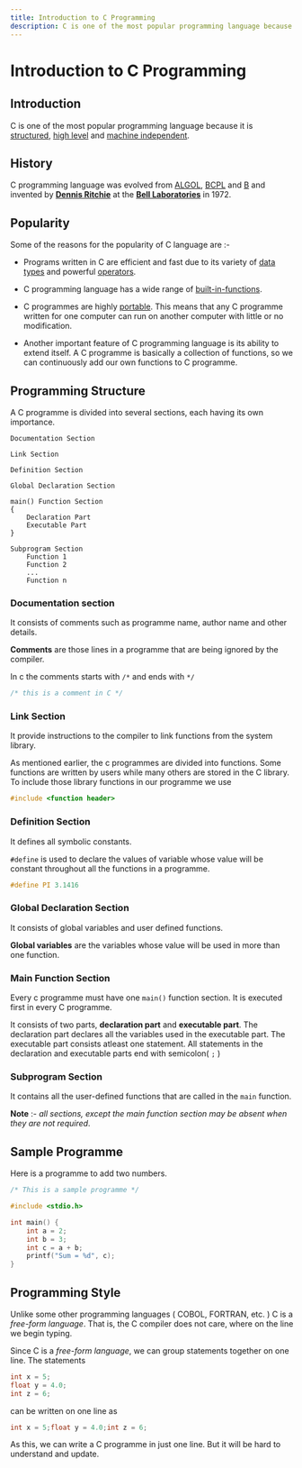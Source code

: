 ```yaml
---
title: Introduction to C Programming
description: C is one of the most popular programming language because it is structured, high level and machine independent.
---
```


# Introduction to C Programming

## Introduction

C is one of the most popular programming language because it is [structured](https://en.wikipedia.org/wiki/Structured_programming), [high level](https://en.wikipedia.org/wiki/High-level_programming_language) and [machine independent](https://en.wikipedia.org/wiki/Cross-platform_software).

## History

C programming language was evolved from [ALGOL](https://en.wikipedia.org/wiki/ALGOL), [BCPL](https://en.wikipedia.org/wiki/BCPL) and [B](<https://en.wikipedia.org/wiki/B_(programming_language)>) and invented by [**Dennis Ritchie**](https://en.wikipedia.org/wiki/Dennis_Ritchie) at the [**Bell Laboratories**](https://en.wikipedia.org/wiki/Bell_Labs) in 1972.

## Popularity

Some of the reasons for the popularity of C language are :-

- Programs written in C are efficient and fast due to its variety of [data types](https://en.wikipedia.org/wiki/Data_type) and powerful [operators](<https://en.wikipedia.org/wiki/Operator_(computer_programming)>).

- C programming language has a wide range of [built-in-functions](https://en.wikipedia.org/wiki/Intrinsic_function).

- C programmes are highly [portable](https://en.wikipedia.org/wiki/Software_portability). This means that any C programme written for one computer can run on another computer with little or no modification.

- Another important feature of C programming language is its ability to extend itself. A C programme is basically a collection of functions, so we can continuously add our own functions to C programme.

## Programming Structure

A C programme is divided into several sections, each having its own importance.

```
Documentation Section

Link Section

Definition Section

Global Declaration Section

main() Function Section
{
    Declaration Part
    Executable Part
}

Subprogram Section
    Function 1
    Function 2
    ...
    Function n
```

### Documentation section

It consists of comments such as programme name, author name and other details.

**Comments** are those lines in a programme that are being ignored by the compiler.

In c the comments starts with `/*` and ends with `*/`

```c
/* this is a comment in C */
```

### Link Section

It provide instructions to the compiler to link functions from the system library.

As mentioned earlier, the c programmes are divided into functions. Some functions are written by users while many others are stored in the C library. To include those library functions in our programme we use

```c
#include <function header>
```

### Definition Section

It defines all symbolic constants.

`#define` is used to declare the values of variable whose value will be constant throughout all the functions in a programme.

```c
#define PI 3.1416
```

### Global Declaration Section

It consists of global variables and user defined functions.

**Global variables** are the variables whose value will be used in more than one function.

### Main Function Section

Every c programme must have one `main()` function section. It is executed first in every C programme.

It consists of two parts, **declaration part** and **executable part**. The declaration part declares all the variables used in the executable part. The executable part consists atleast one statement. All statements in the declaration and executable parts end with semicolon( `;` )

### Subprogram Section

It contains all the user-defined functions that are called in the `main` function.

**Note** :- _all sections, except the main function section may be absent when they are not required_.

## Sample Programme

Here is a programme to add two numbers.

```c
/* This is a sample programme */

#include <stdio.h>

int main() {
    int a = 2;
    int b = 3;
    int c = a + b;
    printf("Sum = %d", c);
}
```

## Programming Style

Unlike some other programming languages ( COBOL, FORTRAN, etc. ) C is a _free-form language_. That is, the C compiler does not care, where on the line we begin typing.

Since C is a _free-form language_, we can group statements together on one line. The statements

```c
int x = 5;
float y = 4.0;
int z = 6;
```

can be written on one line as

```c
int x = 5;float y = 4.0;int z = 6;
```

As this, we can write a C programme in just one line. But it will be hard to understand and update.
